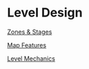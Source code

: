 # Level Design

[Zones & Stages](Zones%20&%20Stages.md)

[Map Features](Map%20Features.md)

[Level Mechanics](Level%20Mechanics.md)